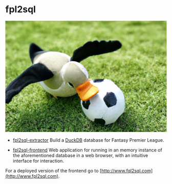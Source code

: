 # fpl2sql

![Duck](duck.jpg)

- [fpl2sql-extractor](fpl2sql-extractor/README.md)
Build a [DuckDB](https://duckdb.org/) database for Fantasy Premier League.

- [fpl2sql-frontend](fpl2sql-frontend/README.md)
Web application for running in an memory instance of the aforementioned database in a web browser, with an intuitive interface for interaction.


For a deployed version of the frontend go to [http://www.fql2sql.com](http://www.fpl2sql.com).
